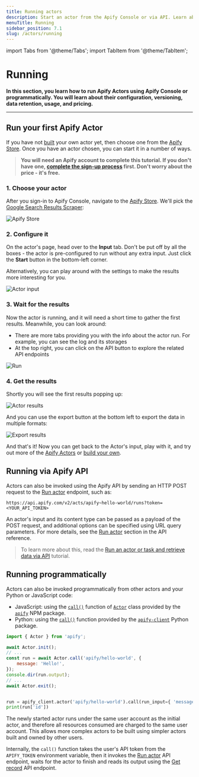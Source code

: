 ```yaml
---
title: Running actors
description: Start an actor from the Apify Console or via API. Learn about actor lifecycles, how to specify settings and version, provide input and resurrect finished runs.
menuTitle: Running
sidebar_position: 7.1
slug: /actors/running
---
```


import Tabs from '@theme/Tabs';
import TabItem from '@theme/TabItem';

# Running

**In this section, you learn how to run Apify Actors using Apify Console or programmatically. You will learn about their configuration, versioning, data retention, usage, and pricing.**

---

## Run your first Apify Actor

If you have not [built](./development) your own actor yet, then choose one from the [Apify Store](https://apify.com/store). Once you have an actor chosen, you can start it in a number of ways.

> **You will need an Apify account to complete this tutorial. If you don't have one, [complete the sign-up process](https://console.apify.com/sign-up) first. Don't worry about the price - it's free.**

### 1. Choose your actor

After you sign-in to Apify Console, navigate to the [Apify Store](https://console.apify.com/store). We'll pick the [Google Search Results Scraper](https://console.apify.com/actors/nFJndFXA5zjCTuudP#/information/latest/readme):

![Apify Store](./images/store-google-search-scraper.png)

### 2. Configure it

On the actor's page, head over to the **Input** tab. Don't be put off by all the boxes - the actor is pre-configured to run without any extra input. Just click the **Start** button in the bottom-left corner.

Alternatively, you can play around with the settings to make the results more interesting for you.

![Actor input](./images/actor-google-search-scraper-input.png)


### 3. Wait for the results

Now the actor is running, and it will need a short time to gather the first results. Meanwhile, you can look around:
- There are more tabs providing you with the info about the actor run. For example, you can see the log and its storages
- At the top right, you can click on the API button to explore the related API endpoints

![Run](./images/actor-google-search-scraper-running.png)

### 4. Get the results

Shortly you will see the first results popping up:

![Actor results](./images/actor-google-search-scraper-results.png)


And you can use the export button at the bottom left to export the data in multiple formats:

![Export results](./images/actor-google-search-scraper-export.png)

And that's it! Now you can get back to the Actor's input, play with it, and try out more of the [Apify Actors](https://apify.com/store) or [build your own](./development).

## Running via Apify API

Actors can also be invoked using the Apify API by sending an HTTP POST request to the [Run actor](/api/v2/#/reference/actors/run-collection/run-actor) endpoint, such as:

```text
https://api.apify.com/v2/acts/apify~hello-world/runs?token=<YOUR_API_TOKEN>
```

An actor's input and its content type can be passed as a payload of the POST request, and additional options can be specified using URL query parameters. For more details, see the [Run actor](/api/v2/#/reference/actors/run-collection/run-actor) section in the API reference.

> To learn more about this, read the [Run an actor or task and retrieve data via API](../tutorials/run-actor-and-retrieve-data-via-api) tutorial.

## Running programmatically

Actors can also be invoked programmatically from other actors and your Python or JavaScript code:

- JavaScript: using the [`call()`](/sdk/js/reference/class/Actor#call) function of [`Actor`](/sdk/js/reference/class/Actor) class provided by the [`apify`](/sdk/js/) NPM package.
- Python: using the [`call()`](/api/client/python/reference/class/ActorClient#call) function provided by the [`apify-client`](/api/client/python) Python package.

<Tabs groupId="main">

<TabItem value="NodeJS" label="NodeJS">

```javascript
import { Actor } from 'apify';

await Actor.init();
// ...
const run = await Actor.call('apify/hello-world', {
    message: 'Hello!',
});
console.dir(run.output);
// ...
await Actor.exit();

```

</TabItem>


<TabItem value="Python" label="Python">

```python

run = apify_client.actor('apify/hello-world').call(run_input={ 'message': 'Hello!' })
print(run['id'])


```

</TabItem>

</Tabs>

The newly started actor runs under the same user account as the initial actor, and therefore all resources consumed are charged to the same user account. This allows more complex actors to be built using simpler actors built and owned by other users.

Internally, the `call()` function takes the user's API token from the `APIFY_TOKEN` environment variable, then it invokes the [Run actor](/api/v2/#/reference/actors/run-collection/run-actor) API endpoint, waits for the actor to finish and reads its output using the [Get record](/api/v2/#/reference/key-value-stores/record/get-record) API endpoint.



